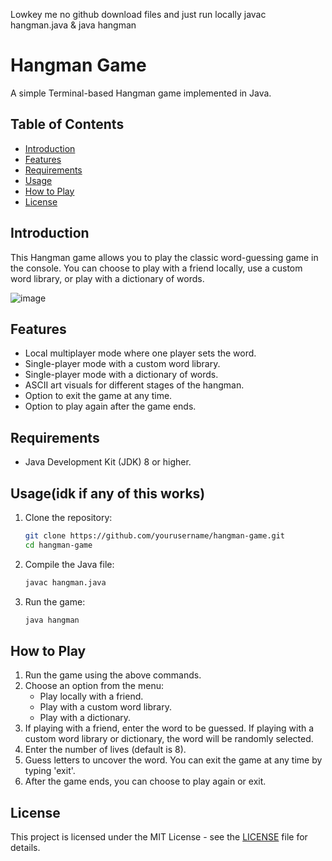 Lowkey me no github
download files and just run locally
javac hangman.java & java hangman
# Hangman Game

A simple Terminal-based Hangman game implemented in Java.

## Table of Contents

- [Introduction](#introduction)
- [Features](#features)
- [Requirements](#requirements)
- [Usage](#usage)
- [How to Play](#how-to-play)
- [License](#license)

## Introduction

This Hangman game allows you to play the classic word-guessing game in the console. You can choose to play with a friend locally, use a custom word library, or play with a dictionary of words.


![image](https://github.com/hbahleem/Hangman-Game/assets/162549123/2d6cf46b-2475-45cd-977e-9aca802aeef1)

## Features

- Local multiplayer mode where one player sets the word.
- Single-player mode with a custom word library.
- Single-player mode with a dictionary of words.
- ASCII art visuals for different stages of the hangman.
- Option to exit the game at any time.
- Option to play again after the game ends.

## Requirements

- Java Development Kit (JDK) 8 or higher.

## Usage(idk if any of this works)

1. Clone the repository:
    ```bash
    git clone https://github.com/yourusername/hangman-game.git
    cd hangman-game
    ```

2. Compile the Java file:
    ```bash
    javac hangman.java
    ```

3. Run the game:
    ```bash
    java hangman
    ```

## How to Play

1. Run the game using the above commands.
2. Choose an option from the menu:
    - Play locally with a friend.
    - Play with a custom word library.
    - Play with a dictionary.
3. If playing with a friend, enter the word to be guessed. If playing with a custom word library or dictionary, the word will be randomly selected.
4. Enter the number of lives (default is 8).
5. Guess letters to uncover the word. You can exit the game at any time by typing 'exit'.
6. After the game ends, you can choose to play again or exit.


## License

This project is licensed under the MIT License - see the [LICENSE](LICENSE) file for details.
